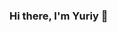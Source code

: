 ### Hi there, I'm Yuriy 👋

<!--
**YriiHvozdetskiy/YriiHvozdetskiy** is a ✨ _special_ ✨ repository because its `README.md` (this file) appears on your GitHub profile.
<h1>This «thing» is under construction... 👨‍🎨</h1>

- 🔭 I’m currently working on ...
- 🌱 I’m currently learning ...
- 👯 I’m looking to collaborate on ...
- 🤔 I’m looking for help with ...
- 💬 Ask me about ...
- 📫 How to reach me: ...
- 😄 Pronouns: ...
- ⚡ Fun fact: ...
-->
